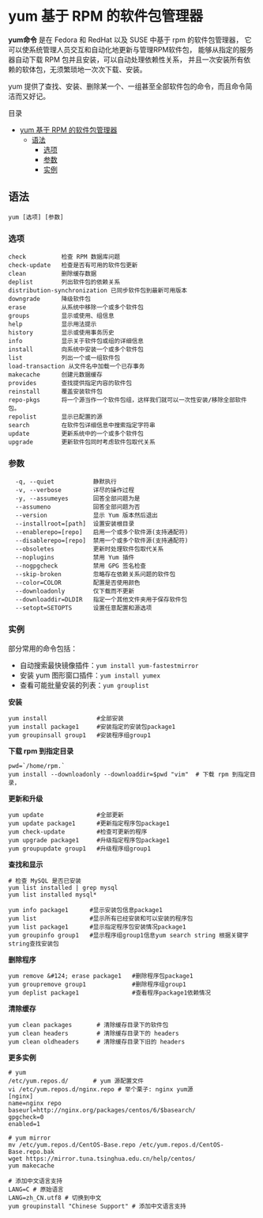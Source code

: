 # yum 基于 RPM 的软件包管理器

**yum命令** 是在 Fedora 和 RedHat 以及 SUSE 中基于 rpm 的软件包管理器，
它可以使系统管理人员交互和自动化地更新与管理RPM软件包，
能够从指定的服务器自动下载 RPM 包并且安装，可以自动处理依赖性关系，
并且一次安装所有依赖的软体包，无须繁琐地一次次下载、安装。

yum 提供了查找、安装、删除某一个、一组甚至全部软件包的命令，而且命令简洁而又好记。

目录

- [yum 基于 RPM 的软件包管理器](#yum-基于-rpm-的软件包管理器)
  - [语法](#语法)
    - [选项](#选项)
    - [参数](#参数)
    - [实例](#实例)

## 语法

```text
yum [选项] [参数]
```

### 选项

```text
check          检查 RPM 数据库问题
check-update   检查是否有可用的软件包更新
clean          删除缓存数据
deplist        列出软件包的依赖关系
distribution-synchronization 已同步软件包到最新可用版本
downgrade      降级软件包
erase          从系统中移除一个或多个软件包
groups         显示或使用、组信息
help           显示用法提示
history        显示或使用事务历史
info           显示关于软件包或组的详细信息
install        向系统中安装一个或多个软件包
list           列出一个或一组软件包
load-transaction 从文件名中加载一个已存事务
makecache      创建元数据缓存
provides       查找提供指定内容的软件包
reinstall      覆盖安装软件包
repo-pkgs      将一个源当作一个软件包组，这样我们就可以一次性安装/移除全部软件包。
repolist       显示已配置的源
search         在软件包详细信息中搜索指定字符串
update         更新系统中的一个或多个软件包
upgrade        更新软件包同时考虑软件包取代关系
```

### 参数

```text
  -q, --quiet           静默执行
  -v, --verbose         详尽的操作过程
  -y, --assumeyes       回答全部问题为是
  --assumeno            回答全部问题为否
  --version             显示 Yum 版本然后退出
  --installroot=[path]  设置安装根目录
  --enablerepo=[repo]   启用一个或多个软件源(支持通配符)
  --disablerepo=[repo]  禁用一个或多个软件源(支持通配符)
  --obsoletes           更新时处理软件包取代关系
  --noplugins           禁用 Yum 插件
  --nogpgcheck          禁用 GPG 签名检查
  --skip-broken         忽略存在依赖关系问题的软件包
  --color=COLOR         配置是否使用颜色
  --downloadonly        仅下载而不更新
  --downloaddir=DLDIR   指定一个其他文件夹用于保存软件包
  --setopt=SETOPTS      设置任意配置和源选项
```

### 实例

部分常用的命令包括：

* 自动搜索最快镜像插件：`yum install yum-fastestmirror`
* 安装 yum 图形窗口插件：`yum install yumex`
* 查看可能批量安装的列表：`yum grouplist`

**安装**

```shell
yum install              #全部安装
yum install package1     #安装指定的安装包package1
yum groupinsall group1   #安装程序组group1
```

__下载 rpm 到指定目录__

```shell
pwd=`/home/rpm.`
yum install --downloadonly --downloaddir=$pwd "vim"  # 下载 rpm 到指定目录，
```

**更新和升级**

```shell
yum update               #全部更新
yum update package1      #更新指定程序包package1
yum check-update         #检查可更新的程序
yum upgrade package1     #升级指定程序包package1
yum groupupdate group1   #升级程序组group1
```

**查找和显示**

```shell
# 检查 MySQL 是否已安装
yum list installed | grep mysql
yum list installed mysql*

yum info package1      #显示安装包信息package1
yum list               #显示所有已经安装和可以安装的程序包
yum list package1      #显示指定程序包安装情况package1
yum groupinfo group1   #显示程序组group1信息yum search string 根据关键字string查找安装包
```

**删除程序**

```shell
yum remove &#124; erase package1   #删除程序包package1
yum groupremove group1             #删除程序组group1
yum deplist package1               #查看程序package1依赖情况
```

**清除缓存**

```shell
yum clean packages       # 清除缓存目录下的软件包
yum clean headers        # 清除缓存目录下的 headers
yum clean oldheaders     # 清除缓存目录下旧的 headers
```

**更多实例**

```shell
# yum
/etc/yum.repos.d/       # yum 源配置文件
vi /etc/yum.repos.d/nginx.repo # 举个栗子: nginx yum源
[nginx]
name=nginx repo
baseurl=http://nginx.org/packages/centos/6/$basearch/
gpgcheck=0
enabled=1

# yum mirror
mv /etc/yum.repos.d/CentOS-Base.repo /etc/yum.repos.d/CentOS-Base.repo.bak
wget https://mirror.tuna.tsinghua.edu.cn/help/centos/
yum makecache

# 添加中文语言支持
LANG=C # 原始语言
LANG=zh_CN.utf8 # 切换到中文
yum groupinstall "Chinese Support" # 添加中文语言支持
```
